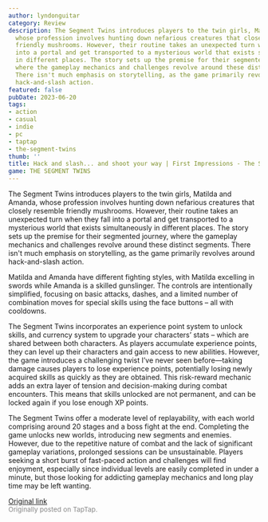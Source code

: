 ```yaml
---
author: lyndonguitar
category: Review
description: The Segment Twins introduces players to the twin girls, Matilda and Amanda,
  whose profession involves hunting down nefarious creatures that closely resemble
  friendly mushrooms. However, their routine takes an unexpected turn when they fall
  into a portal and get transported to a mysterious world that exists simultaneously
  in different places. The story sets up the premise for their segmented journey,
  where the gameplay mechanics and challenges revolve around these distinct segments.
  There isn't much emphasis on storytelling, as the game primarily revolves around
  hack-and-slash action.
featured: false
pubDate: 2023-06-20
tags:
- action
- casual
- indie
- pc
- taptap
- the-segment-twins
thumb: ''
title: Hack and slash... and shoot your way | First Impressions - The Segment Twins
game: THE SEGMENT TWINS
---
```

The Segment Twins introduces players to the twin girls, Matilda and Amanda, whose profession involves hunting down nefarious creatures that closely resemble friendly mushrooms. However, their routine takes an unexpected turn when they fall into a portal and get transported to a mysterious world that exists simultaneously in different places. The story sets up the premise for their segmented journey, where the gameplay mechanics and challenges revolve around these distinct segments. There isn't much emphasis on storytelling, as the game primarily revolves around hack-and-slash action.

Matilda and Amanda have different fighting styles, with Matilda excelling in swords while Amanda is a skilled gunslinger. The controls are intentionally simplified, focusing on basic attacks, dashes, and a limited number of combination moves for special skills using the face buttons – all with cooldowns.

The Segment Twins incorporates an experience point system to unlock skills, and currency system to upgrade your characters’ stats – which are shared between both characters. As players accumulate experience points, they can level up their characters and gain access to new abilities. However, the game introduces a challenging twist I’ve never seen before—taking damage causes players to lose experience points, potentially losing newly acquired skills as quickly as they are obtained. This risk-reward mechanic adds an extra layer of tension and decision-making during combat encounters. This means that skills unlocked are not permanent, and can be locked again if you lose enough XP points.

The Segment Twins offer a moderate level of replayability, with each world comprising around 20 stages and a boss fight at the end. Completing the game unlocks new worlds, introducing new segments and enemies. However, due to the repetitive nature of combat and the lack of significant gameplay variations, prolonged sessions can be unsustainable. Players seeking a short burst of fast-paced action and challenges will find enjoyment, especially since individual levels are easily completed in under a minute, but those looking for addicting gameplay mechanics and long play time may be left wanting.

[Original link](https://www.taptap.io/post/5856420)<br><span style="font-size: 0.95em; color: #888;">Originally posted on TapTap.</span>